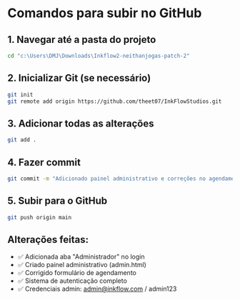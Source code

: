 # Comandos para subir no GitHub

## 1. Navegar até a pasta do projeto
```bash
cd "c:\Users\DMJ\Downloads\Inkflow2-neithanjogas-patch-2"
```

## 2. Inicializar Git (se necessário)
```bash
git init
git remote add origin https://github.com/theet07/InkFlowStudios.git
```

## 3. Adicionar todas as alterações
```bash
git add .
```

## 4. Fazer commit
```bash
git commit -m "Adicionado painel administrativo e correções no agendamento"
```

## 5. Subir para o GitHub
```bash
git push origin main
```

## Alterações feitas:
- ✅ Adicionada aba "Administrador" no login
- ✅ Criado painel administrativo (admin.html)
- ✅ Corrigido formulário de agendamento
- ✅ Sistema de autenticação completo
- ✅ Credenciais admin: admin@inkflow.com / admin123